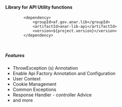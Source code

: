#### Library for API Utility functions


```
        <dependency>
			<groupId>af.gov.anar.lib</groupId>
			<artifactId>anar-lib-api</artifactId>
			<version>${project.version}</version>
		</dependency>



```

##### Features

- ThrowException (s) Annotation
- Enable Api Factory Annotation and Configuration
- User Context
- Cookie Management
- Common Exceptions
- Response Handler - controller Advice
- and more
